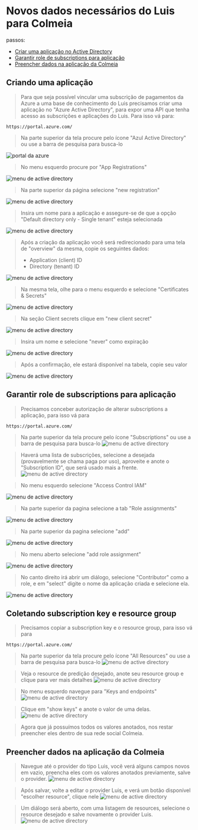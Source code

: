 # Novos dados necessários do Luis para Colmeia


passos:
- [Criar uma aplicação no Active Directory](#criando-uma-aplicação)
- [Garantir role de subscriptions para aplicação](#garantir-role-de-subscriptions-para-aplicação)
- [Preencher dados na aplicação da Colmeia](#preencher-dados-na-aplicação-da-colmeia)


## Criando uma aplicação
> Para que seja possível vincular uma subscrição de pagamentos da Azure a uma base de conhecimento do Luis precisamos criar uma aplicação no "Azure Active Directory", para expor uma API que tenha acesso as subscrições e aplicações do Luis. Para isso vá para:
```
https://portal.azure.com/
```
> Na parte superior da tela procure pelo ícone "Azul Active Directory" ou use a barra de pesquisa para busca-lo

![portal da azure](img/home-portal-azure.png)

> No menu esquerdo procure por "App Registrations"

![menu de active directory](img/menu-active-directory.png)


> Na parte superior da página selecione "new registration"

![menu de active directory](img/app-registrations.png)

> Insira um nome para a aplicação e assegure-se de que a opção "Default directory only - Single tenant" esteja selecionada

![menu de active directory](img/app-new-registration.png)

> Após a criação da aplicação você será redirecionado para uma tela de "overview" da mesma, copie os seguintes dados:
> 
> 
>- Application (client) ID
>- Directory (tenant) ID 

![menu de active directory](img/application-overview.png)


> Na mesma tela, olhe para o menu esquerdo e selecione "Certificates & Secrets"

![menu de active directory](img/application-menu.png)

> Na seção Client secrets clique em "new client secret"

![menu de active directory](img/application-secrets.png)

> Insira um nome e selecione "never" como expiração

![menu de active directory](img/new-secret.png)

> Após a confirmação, ele estará disponível na tabela, copie seu valor

![menu de active directory](img/secret-generated.png)

## Garantir role de subscriptions para aplicação

> Precisamos conceber autorização de alterar subscriptions a aplicação, para isso vá para
```
https://portal.azure.com/
```
> Na parte superior da tela procure pelo ícone "Subscriptions" ou use a barra de pesquisa para busca-lo
![menu de active directory](img/home-portal-azure2.png)

> Haverá uma lista de subscrições, selecione a desejada (provavelmente se chama paga por uso), aproveite e anote o "Subscription ID", que será usado mais a frente.
![menu de active directory](img/subscriptions-home.png)

> No menu esquerdo selecione "Access Control IAM"

![menu de active directory](img/subscription-menu.png)

> Na parte superior da pagina selecione a tab "Role assignments"

![menu de active directory](img/subscription-iam.png)

> Na parte superior da pagina selecione "add"

![menu de active directory](img/subscription-role-assignment.png)

> No menu aberto selecione "add role assignment"

![menu de active directory](img/add-menu.png)

> No canto direito irá abrir um diálogo, selecione "Contributor" como a role, e em "select" digite o nome da aplicação criada e selecione ela.

![menu de active directory](img/role-add-dialog.png)

## Coletando subscription key e resource group

> Precisamos copiar a subscription key e o resource group, para isso vá para
```
https://portal.azure.com/
```
> Na parte superior da tela procure pelo ícone "All Resources" ou use a barra de pesquisa para busca-lo
![menu de active directory](img/home-portal-azure3.png)

> Veja o resource de predição desejado, anote seu resource group e clique para ver mais detalhes
![menu de active directory](img/resources-list.png)

> No menu esquerdo navegue para "Keys and endpoints"
![menu de active directory](img/resource-menu.png)

> Clique em "show keys" e anote o valor de uma delas. 
![menu de active directory](img/show-keys.png)

> Agora que já possuímos todos os valores anotados, nos restar preencher eles dentro de sua rede social Colmeia.

## Preencher dados na aplicação da Colmeia

> Navegue até o provider do tipo Luis, você verá alguns campos novos em vazio, preencha eles com os valores anotados previamente, salve o provider.
![menu de active directory](img/fields.png)

> Após salvar, volte a editar o provider Luis, e verá um botão disponível "escolher resource", clique nele
![menu de active directory](img/choose-resource.png)

> Um diálogo será aberto, com uma listagem de resources, selecione o resource desejado e salve novamente o provider Luis.
![menu de active directory](img/resource-dialog.png)

